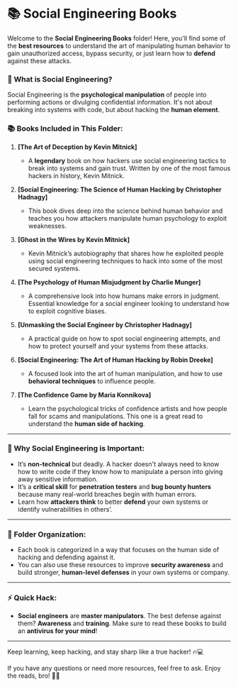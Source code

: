 # 📚 Social Engineering Books

Welcome to the **Social Engineering Books** folder! Here, you'll find some of the **best resources** to understand the art of manipulating human behavior to gain unauthorized access, bypass security, or just learn how to **defend** against these attacks.

### 🧠 What is Social Engineering?
Social Engineering is the **psychological manipulation** of people into performing actions or divulging confidential information. It's not about breaking into systems with code, but about hacking the **human element**.

### 📚 Books Included in This Folder:

1. **[The Art of Deception by Kevin Mitnick]**
   - A **legendary** book on how hackers use social engineering tactics to break into systems and gain trust. Written by one of the most famous hackers in history, Kevin Mitnick.
   
2. **[Social Engineering: The Science of Human Hacking by Christopher Hadnagy]**
   - This book dives deep into the science behind human behavior and teaches you how attackers manipulate human psychology to exploit weaknesses.
   
3. **[Ghost in the Wires by Kevin Mitnick]**
   - Kevin Mitnick’s autobiography that shares how he exploited people using social engineering techniques to hack into some of the most secured systems.
   
4. **[The Psychology of Human Misjudgment by Charlie Munger]**
   - A comprehensive look into how humans make errors in judgment. Essential knowledge for a social engineer looking to understand how to exploit cognitive biases.
   
5. **[Unmasking the Social Engineer by Christopher Hadnagy]**
   - A practical guide on how to spot social engineering attempts, and how to protect yourself and your systems from these attacks.

6. **[Social Engineering: The Art of Human Hacking by Robin Dreeke]**
   - A focused look into the art of human manipulation, and how to use **behavioral techniques** to influence people.

7. **[The Confidence Game by Maria Konnikova]**
   - Learn the psychological tricks of confidence artists and how people fall for scams and manipulations. This one is a great read to understand the **human side of hacking**.

---

### 🔐 Why Social Engineering is Important:
- It’s **non-technical** but deadly. A hacker doesn't always need to know how to write code if they know how to manipulate a person into giving away sensitive information.
- It’s a **critical skill** for **penetration testers** and **bug bounty hunters** because many real-world breaches begin with human errors.
- Learn how **attackers think** to better **defend** your own systems or identify vulnerabilities in others’.

---

### 📌 Folder Organization:
- Each book is categorized in a way that focuses on the human side of hacking and defending against it.
- You can also use these resources to improve **security awareness** and build stronger, **human-level defenses** in your own systems or company.

---

### ⚡ Quick Hack:
- **Social engineers** are **master manipulators**. The best defense against them? **Awareness** and **training**. Make sure to read these books to build an **antivirus for your mind**!

---

Keep learning, keep hacking, and stay sharp like a true hacker! 🔥💻

If you have any questions or need more resources, feel free to ask. Enjoy the reads, bro! 📖🚀
